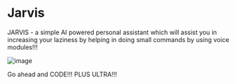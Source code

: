 # Jarvis
JARVIS - a simple  AI powered personal assistant which will assist you in increasing your laziness by helping in doing small commands by using voice modules!!!

![image](https://user-images.githubusercontent.com/66249437/117528106-27382400-afee-11eb-9662-908768897564.png)


Go ahead and CODE!!!
PLUS ULTRA!!!

